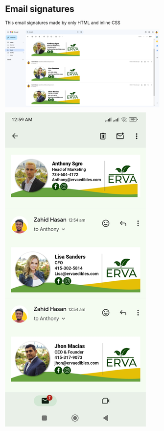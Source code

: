 # Email signatures
This email signatures made by only HTML and inline CSS

![Email signature on desktop device](./images/desktop-preview.png?raw=true "Email signature on desktop device")

![Email signature on mobile device](./images/mobile-preview.jpg?raw=true "Email signature on mobile device")